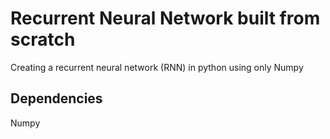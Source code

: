 # Recurrent Neural Network built from scratch
Creating a recurrent neural network (RNN) in python using only Numpy

## Dependencies 
Numpy

